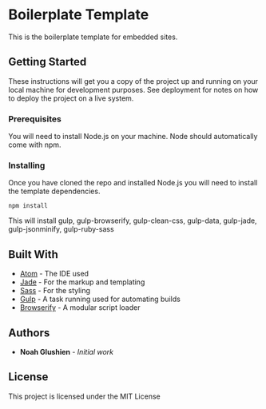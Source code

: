 # Boilerplate Template

This is the boilerplate template for embedded sites.

## Getting Started

These instructions will get you a copy of the project up and running on your local machine for development purposes. See deployment for notes on how to deploy the project on a live system.

### Prerequisites

You will need to install Node.js on your machine. Node should automatically come with npm.

### Installing

Once you have cloned the repo and installed Node.js you will need to install the template dependencies.

```
npm install
```


This will install gulp, gulp-browserify, gulp-clean-css, gulp-data, gulp-jade, gulp-jsonminify, gulp-ruby-sass

## Built With

* [Atom](https://atom.io/) - The IDE used
* [Jade](https://naltatis.github.io/jade-syntax-docs/) - For the markup and templating
* [Sass](http://sass-lang.com/) - For the styling
* [Gulp](http://gulpjs.com/) - A task running used for automating builds
* [Browserify](http://browserify.org/) - A modular script loader

## Authors

* **Noah Glushien** - *Initial work*

## License

This project is licensed under the MIT License
